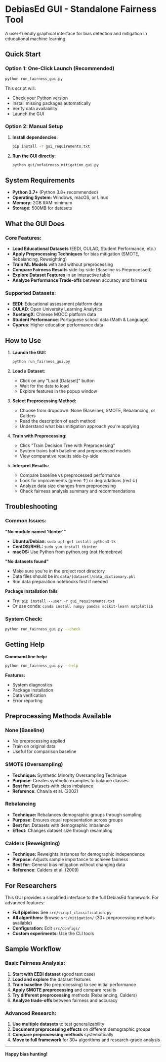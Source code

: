 # DebiasEd GUI - Standalone Fairness Tool

A user-friendly graphical interface for bias detection and mitigation in educational machine learning.

## Quick Start

### Option 1: One-Click Launch (Recommended)
```bash
python run_fairness_gui.py
```

This script will:
- Check your Python version
- Install missing packages automatically
- Verify data availability
- Launch the GUI

### Option 2: Manual Setup

1. **Install dependencies:**
   ```bash
   pip install -r gui_requirements.txt
   ```

2. **Run the GUI directly:**
   ```bash
   python gui/unfairness_mitigation_gui.py
   ```

## System Requirements

- **Python 3.7+** (Python 3.8+ recommended)
- **Operating System:** Windows, macOS, or Linux
- **Memory:** 2GB RAM minimum
- **Storage:** 500MB for datasets

## What the GUI Does

### Core Features:
- **Load Educational Datasets** (EEDI, OULAD, Student Performance, etc.)
- **Apply Preprocessing Techniques** for bias mitigation (SMOTE, Rebalancing, Reweighting)
- **Train ML Models** with and without preprocessing
- **Compare Fairness Results** side-by-side (Baseline vs Preprocessed)
- **Explore Dataset Features** in an interactive table
- **Analyze Performance Trade-offs** between accuracy and fairness

### Supported Datasets:
- **EEDI**: Educational assessment platform data
- **OULAD**: Open University Learning Analytics
- **XuetangX**: Chinese MOOC platform data
- **Student Performance**: Portuguese school data (Math & Language)
- **Cyprus**: Higher education performance data

## How to Use

1. **Launch the GUI:**
   ```bash
   python run_fairness_gui.py
   ```

2. **Load a Dataset:**
   - Click on any "Load [Dataset]" button
   - Wait for the data to load
   - Explore features in the popup window

3. **Select Preprocessing Method:**
   - Choose from dropdown: None (Baseline), SMOTE, Rebalancing, or Calders
   - Read the description of each method
   - Understand what bias mitigation approach you're applying

4. **Train with Preprocessing:**
   - Click "Train Decision Tree with Preprocessing"
   - System trains both baseline and preprocessed models
   - View comparative results side-by-side

5. **Interpret Results:**
   - Compare baseline vs preprocessed performance
   - Look for improvements (green ↑) or degradations (red ↓)
   - Analyze data size changes from preprocessing
   - Check fairness analysis summary and recommendations

## Troubleshooting

### Common Issues:

**"No module named 'tkinter'"**
- **Ubuntu/Debian:** `sudo apt-get install python3-tk`
- **CentOS/RHEL:** `sudo yum install tkinter`
- **macOS:** Use Python from python.org (not Homebrew)

**"No datasets found"**
- Make sure you're in the project root directory
- Data files should be in: `data/[dataset]/data_dictionary.pkl`
- Run data preparation notebooks first if needed

**Package installation fails**
- Try: `pip install --user -r gui_requirements.txt`
- Or use conda: `conda install numpy pandas scikit-learn matplotlib`

### System Check:
```bash
python run_fairness_gui.py --check
```

## Getting Help

**Command line help:**
```bash
python run_fairness_gui.py --help
```

**Features:**
- System diagnostics
- Package installation
- Data verification
- Error reporting

## Preprocessing Methods Available

### **None (Baseline)**
- No preprocessing applied
- Train on original data
- Useful for comparison baseline

### **SMOTE (Oversampling)**
- **Technique:** Synthetic Minority Oversampling Technique
- **Purpose:** Creates synthetic examples to balance classes
- **Best for:** Datasets with class imbalance
- **Reference:** Chawla et al. (2002)

### **Rebalancing**
- **Technique:** Rebalances demographic groups through sampling
- **Purpose:** Ensures equal representation across groups
- **Best for:** Datasets with demographic imbalance
- **Effect:** Changes dataset size through resampling

### **Calders (Reweighting)**
- **Technique:** Reweights instances for demographic independence
- **Purpose:** Adjusts sample importance to achieve fairness
- **Best for:** General bias mitigation without changing data
- **Reference:** Calders et al. (2009)

## For Researchers

This GUI provides a simplified interface to the full DebiasEd framework. For advanced features:

- **Full pipeline:** See `src/script_classification.py`
- **All algorithms:** Browse `src/mitigation/` (30+ preprocessing methods available)
- **Configuration:** Edit `src/configs/`
- **Custom experiments:** Use the CLI tools

## Sample Workflow

### **Basic Fairness Analysis:**
1. **Start with EEDI dataset** (good test case)
2. **Load and explore** the dataset features
3. **Train baseline** (No preprocessing) to see initial performance
4. **Apply SMOTE preprocessing** and compare results
5. **Try different preprocessing** methods (Rebalancing, Calders)
6. **Analyze trade-offs** between fairness and accuracy

### **Advanced Research:**
1. **Use multiple datasets** to test generalizability
2. **Document preprocessing effects** on different demographic groups
3. **Compare preprocessing methods** systematically
4. **Move to full framework** for 30+ algorithms and research-grade analysis

---

**Happy bias hunting!** 